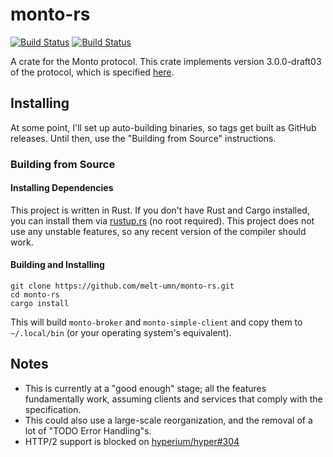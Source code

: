 # monto-rs

[![Build Status](https://travis-ci.org/melt-umn/monto-rs.svg?branch=master)](https://travis-ci.org/melt-umn/monto-rs)
[![Build Status](https://ci.appveyor.com/api/projects/status/jsy09v7mqxw2xqex/branch/master?svg=true)](https://ci.appveyor.com/project/remexre/monto-rs/branch/master)

A crate for the Monto protocol. This crate implements version 3.0.0-draft03 of the protocol, which is specified [here](https://melt-umn.github.io/monto-v3-draft/draft03).

## Installing

At some point, I'll set up auto-building binaries, so tags get built as GitHub releases.
Until then, use the "Building from Source" instructions.

### Building from Source

#### Installing Dependencies

This project is written in Rust.
If you don't have Rust and Cargo installed, you can install them via [rustup.rs](https://rustup.rs/) (no root required).
This project does not use any unstable features, so any recent version of the compiler should work.

#### Building and Installing

```
git clone https://github.com/melt-umn/monto-rs.git
cd monto-rs
cargo install
```

This will build `monto-broker` and `monto-simple-client` and copy them to `~/.local/bin` (or your operating system's equivalent).

## Notes

 - This is currently at a "good enough" stage; all the features fundamentally work, assuming clients and services that comply with the specification.
 - This could also use a large-scale reorganization, and the removal of a lot of "TODO Error Handling"s.
 - HTTP/2 support is blocked on [hyperium/hyper#304](https://github.com/hyperium/hyper/issues/304)
